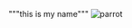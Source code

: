 """this is my name"""
![parrot](https://github.com/user-attachments/assets/7483ad7c-2de0-48cf-8a6c-0bd02c4e7d73)

